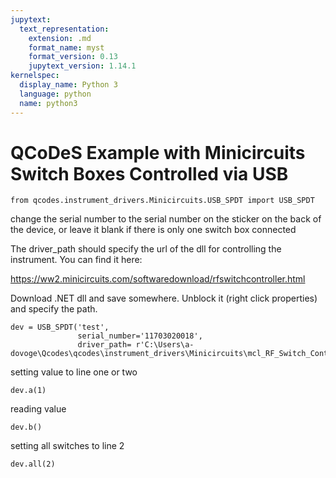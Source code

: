 ```yaml
---
jupytext:
  text_representation:
    extension: .md
    format_name: myst
    format_version: 0.13
    jupytext_version: 1.14.1
kernelspec:
  display_name: Python 3
  language: python
  name: python3
---
```


# QCoDeS Example with Minicircuits Switch Boxes Controlled via USB

```{code-cell} ipython3
from qcodes.instrument_drivers.Minicircuits.USB_SPDT import USB_SPDT
```

change the serial number to the serial number on the sticker on the back of the device, or leave it blank if there is only one switch box connected

The driver_path should specify the url of the dll for controlling the instrument. You can find it here:

https://ww2.minicircuits.com/softwaredownload/rfswitchcontroller.html

Download .NET dll and save somewhere. Unblock it (right click properties) and specify the path.

```{code-cell} ipython3
dev = USB_SPDT('test',
               serial_number='11703020018',
               driver_path= r'C:\Users\a-dovoge\Qcodes\qcodes\instrument_drivers\Minicircuits\mcl_RF_Switch_Controller64')
```

setting value to line one or two

```{code-cell} ipython3
dev.a(1)
```

reading value

```{code-cell} ipython3
dev.b()
```

setting all switches to line 2

```{code-cell} ipython3
dev.all(2)
```

